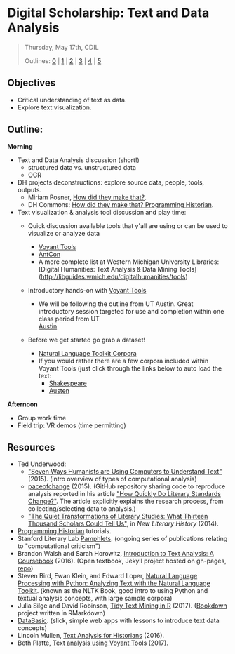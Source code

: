 # Digital Scholarship: Text and Data Analysis

> Thursday, May 17th, CDIL
> 
> Outlines: [0](day-0.md) | [1](day-1.md) | [2](day-2.md) | [3](day-3.md) | [4](day-4.md) | [5](day-5.md)

## Objectives

- Critical understanding of text as data.
- Explore text visualization.

## Outline: 

**Morning** 

- Text and Data Analysis discussion (short!)
    - structured data vs. unstructured data
    - OCR    
- DH projects deconstructions: explore source data, people, tools, outputs.
    - Miriam Posner, [How did they make that?](http://miriamposner.com/blog/how-did-they-make-that/). 
    - DH Commons: [How did they make that? Programming Historian](http://dhcommons.org/journal/issue-1/editorial-sustainability-and-open-peer-review-programming-historian).
- Text visualization & analysis tool discussion and play time:
    - Quick discussion available tools that y'all are using or can be used to visualize or analyze data
        - [Voyant Tools](https://voyant-tools.org/)
        - [AntCon](http://www.laurenceanthony.net/)
        - A more complete list at Western Michigan University Libraries: [Digital Humanities: Text Analysis & Data Mining Tools]   (http://libguides.wmich.edu/digitalhumanities/tools)
        
    - Introductory hands-on with [Voyant Tools](https://voyant-tools.org/)
        - We will be following the outline from UT Austin.  Great introductory session targeted for use and completion within one class period from UT     
    [Austin](https://www.dwrl.utexas.edu/2016/11/29/voyant-for-text-analysis/)
    - Before we get started go grab a dataset!
        - [Natural Language Toolkit Corpora](http://www.nltk.org/nltk_data/)
        - If you would rather there are a few corpora included within Voyant Tools (just click through the links below to auto load the text:    
            - [Shakespeare](http://voyant-tools.org/?corpus=shakespeare)
            - [Austen](http://voyant-tools.org/?corpus=austen)
    

**Afternoon**

- Group work time
- Field trip: VR demos (time permitting)


## Resources 

- Ted Underwood: 
    - ["Seven Ways Humanists are Using Computers to Understand Text"](https://tedunderwood.com/2015/06/04/seven-ways-humanists-are-using-computers-to-understand-text/) (2015). (intro overview of types of computational analysis)
    - [paceofchange](https://github.com/tedunderwood/paceofchange) (2015). (GitHub repository sharing code to reproduce analysis reported in his article ["How Quickly Do Literary Standards Change?"](https://figshare.com/articles/How_Quickly_Do_Literary_Standards_Change_/1418394). The article explicitly explains the research process, from collecting/selecting data to analysis.)
    - ["The Quiet Transformations of Literary Studies: What Thirteen Thousand Scholars Could Tell Us"](http://hdl.handle.net/2142/49323), in *New Literary History* (2014).
- [Programming Historian](http://programminghistorian.org/) tutorials.
- Stanford Literary Lab [Pamphlets](http://litlab.stanford.edu/pamphlets/). (ongoing series of publications relating to "computational criticism")
- Brandon Walsh and Sarah Horowitz, [Introduction to Text Analysis: A Coursebook](http://walshbr.com/textanalysiscoursebook/) (2016). (Open textbook, Jekyll project hosted on gh-pages, [repo](https://github.com/walshbr/textanalysiscoursebook))
- Steven Bird, Ewan Klein, and Edward Loper, [Natural Language Processing with Python: Analyzing Text with the Natural Language Toolkit](http://www.nltk.org/book/). (known as the NLTK Book, good intro to using Python and textual analysis concepts, with large sample corpora)
- Julia Silge and David Robinson, [Tidy Text Mining in R](http://tidytextmining.com/) (2017). ([Bookdown](https://bookdown.org/) project written in RMarkdown)
- [DataBasic](https://www.databasic.io/en/). (slick, simple web apps with lessons to introduce text data concepts)
- Lincoln Mullen, [Text Analysis for Historians](http://lincolnmullen.com/courses/text-analysis.2016/) (2016).
- Beth Platte, [Text analysis using Voyant Tools](http://blogs.reed.edu/ed-tech/2017/03/text-analysis-using-voyant-tools/) (2017).
